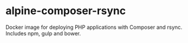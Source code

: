 # alpine-composer-rsync

Docker image for deploying PHP applications with Composer and rsync. Includes npm, gulp and bower.
